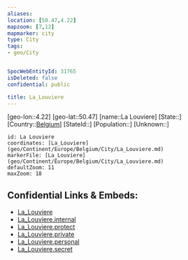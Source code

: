 ```yaml
---
aliases: 
location: [50.47,4.22]
mapzoom: [7,12] 
mapmarker: city 
type: City
tags:
- geo/City


SpocWebEntityId: 31765
isDeleted: false
confidential: public

title: La_Louviere
---
```

[geo-lon::4.22]
[geo-lat::50.47]
[name::La Louviere]
[State::]
[Country::[Belgium](geo/Continent/Europe/Belgium.md)]
[StateId::]
[Population::]
[Unknown::]


```leaflet
id: La Louviere
coordinates: [La_Louviere](geo/Continent/Europe/Belgium/City/La_Louviere.md)
markerFile: [La_Louviere](geo/Continent/Europe/Belgium/City/La_Louviere.md)
defaultZoom: 11 
maxZoom: 18
```


## Confidential Links & Embeds: 
- [La_Louviere](../../../../../../_public/geo/Continent/Europe/Belgium/City/La_Louviere.md) 
- [La_Louviere.internal](../../../../../../_internal/geo/Continent/Europe/Belgium/City/La_Louviere.internal.md) 
- [La_Louviere.protect](../../../../../../_protect/geo/Continent/Europe/Belgium/City/La_Louviere.protect.md) 
- [La_Louviere.private](../../../../../../_private/geo/Continent/Europe/Belgium/City/La_Louviere.private.md) 
- [La_Louviere.personal](../../../../../../_personal/geo/Continent/Europe/Belgium/City/La_Louviere.personal.md) 
- [La_Louviere.secret](../../../../../../_secret/geo/Continent/Europe/Belgium/City/La_Louviere.secret.md) 
